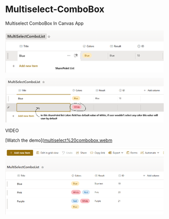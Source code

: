# Multiselect-ComboBox
Multiselect ComboBox In Canvas App

![Uploading image.png…](https://github.com/AlmasMahfooz/Multiselect-ComboBox/blob/main/Images/1.png)














![Uploading image.png…](https://github.com/AlmasMahfooz/Multiselect-ComboBox/blob/main/Images/2.png)











VIDEO



[Watch the demo]([multiselect%20combobox.webm](https://github.com/AlmasMahfooz/Multiselect-ComboBox/blob/main/Images/multiselect%20combobox.webm)











![Uploading image.png…](https://github.com/AlmasMahfooz/Multiselect-ComboBox/blob/main/Images/3.png)

